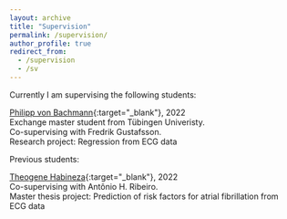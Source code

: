 ```yaml
---
layout: archive
title: "Supervision"
permalink: /supervision/
author_profile: true
redirect_from:
  - /supervision
  - /sv
---
```


Currently I am supervising the following students:

[Philipp von Bachmann](https://www.researchgate.net/profile/Philipp-Von-Bachmann-2){:target="_blank"}, 2022\
Exchange master student from Tübingen Univeristy.\
Co-supervising with Fredrik Gustafsson.\
Research project: Regression from ECG data

Previous students:

[Theogene Habineza](https://www.linkedin.com/in/theogene-habineza-716a571b3/?originalSubdomain=se){:target="_blank"}, 2022\
Co-supervising with Antônio H. Ribeiro.\
Master thesis project: Prediction of risk factors for atrial fibrillation from ECG data


